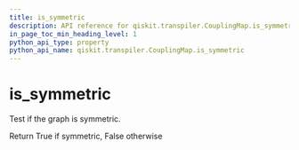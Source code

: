 ```yaml
---
title: is_symmetric
description: API reference for qiskit.transpiler.CouplingMap.is_symmetric
in_page_toc_min_heading_level: 1
python_api_type: property
python_api_name: qiskit.transpiler.CouplingMap.is_symmetric
---
```


# is\_symmetric

Test if the graph is symmetric.

Return True if symmetric, False otherwise

